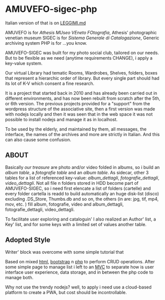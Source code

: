 # AMUVEFO-sigec-php

Italian version of that is on [LEGGIMI.md](./LEGGIMI.md)

AMUVEFO is for *Athesis MUseo VEneto FOtografia*, Athesis' photographic venetian museum
SIGEC is for *Sistema Generale di Catalogazione*, Generic archiving system 
PHP is for ...you know.

AMUVEFO-SIGEC was built for my photo social club, tailored on our needs.
But to be flexible as we need (anytime requirements CHANGE), i apply
a key-value system.

Our virtual Library had tematic Rooms, Wardrobes, Shelves, folders, boxes
that represent a hierarchic order of library. But every single part
should had its lot of K-V which consent a fine research.

It is a project that started back in 2010 and has already been carried
out in different environments, and has now been rebuilt from scratch
after the 5th, or 6th version. The previous projects provided for a "support"
from the wordpress structure of the associative site, then a first version
was made with nodejs locally and then it was seen that in the web space
it was not possible to install nodejs and manage it as in localhost.

To be used by the elderly, and maintained by them, all messages,
the interface, the names of the archives and more are strictly in Italian.
And this can also cause some confusion.

## ABOUT

Basically *our treasure* are photo and/or video folded in
albums, so i build an *album table*, a *fotografie table*
and an *album table*.
As sidecar, other 3 tables for a list of referenced
key-value: *album_dettagli*, *fotografie_dettagli*,
*video_dettagli*. Not all file n folders stored in HDD
become part of AMUVEFO-SIGEC, so i need first elencate
a list of folders (cartelle) and every folder cartella is readd
to build automatically an huge disk-list (disco)
excluding .DS_Store, Thumbs.db and so on, the others (in are: jpg,
tif, mp4, mov, etc. ) fill album, fotografie, video and
album_dettagli, fotografie_dettagli, video_dettagli.

To facilitate user exploring and cataloguin' I also
realized an Author' list, a Key' list, and for some
keys with a limited set of values another table.

## Adopted Style

Writer' block was overcome with some simple tutorial that

Based on mixed [html](https://en.wikipedia.org/wiki/HTML),
[bootstrap](https://getbootstrap.com) n [php](https://www.php.net) to perform CRUD operations.
After some simple page to manage list i left to
an [MVC](https://en.wikipedia.org/wiki/Model–view–controller) to separate how is user interface user experience, data storage, and in between the php code to manage both.

Why not use the trendy nodejs? well, to apply i need use a
cloud-based platform to create a PWA, but cost should be incontrollable.

